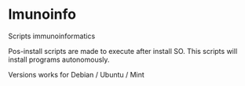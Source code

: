 # Imunoinfo
Scripts immunoinformatics

Pos-install scripts are made to execute after install SO.
  This scripts will install programs autonomously.

  Versions works for Debian / Ubuntu / Mint
